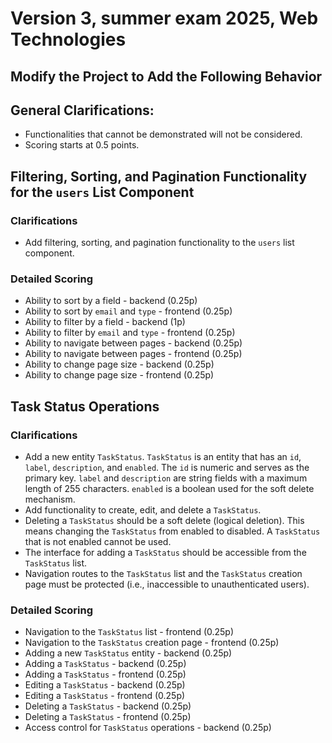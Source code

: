 # Version 3, summer exam 2025, Web Technologies

## Modify the Project to Add the Following Behavior

## General Clarifications:

- Functionalities that cannot be demonstrated will not be considered.
- Scoring starts at 0.5 points.

## Filtering, Sorting, and Pagination Functionality for the `users` List Component

### Clarifications

- Add filtering, sorting, and pagination functionality to the `users` list component.

### Detailed Scoring

- Ability to sort by a field - backend (0.25p)
- Ability to sort by `email` and `type` - frontend (0.25p)
- Ability to filter by a field - backend (1p)
- Ability to filter by `email` and `type` - frontend (0.25p)
- Ability to navigate between pages - backend (0.25p)
- Ability to navigate between pages - frontend (0.25p)
- Ability to change page size - backend (0.25p)
- Ability to change page size - frontend (0.25p)

## Task Status Operations

### Clarifications

- Add a new entity `TaskStatus`. `TaskStatus` is an entity that has an `id`, `label`, `description`, and `enabled`. The `id` is numeric and serves as the primary key. `label` and `description` are string fields with a maximum length of 255 characters. `enabled` is a boolean used for the soft delete mechanism.
- Add functionality to create, edit, and delete a `TaskStatus`.
- Deleting a `TaskStatus` should be a soft delete (logical deletion). This means changing the `TaskStatus` from enabled to disabled. A `TaskStatus` that is not enabled cannot be used.
- The interface for adding a `TaskStatus` should be accessible from the `TaskStatus` list.
- Navigation routes to the `TaskStatus` list and the `TaskStatus` creation page must be protected (i.e., inaccessible to unauthenticated users).

### Detailed Scoring

- Navigation to the `TaskStatus` list - frontend (0.25p)
- Navigation to the `TaskStatus` creation page - frontend (0.25p)
- Adding a new `TaskStatus` entity - backend (0.25p)
- Adding a `TaskStatus` - backend (0.25p)
- Adding a `TaskStatus` - frontend (0.25p)
- Editing a `TaskStatus` - backend (0.25p)
- Editing a `TaskStatus` - frontend (0.25p)
- Deleting a `TaskStatus` - backend (0.25p)
- Deleting a `TaskStatus` - frontend (0.25p)
- Access control for `TaskStatus` operations - backend (0.25p)
